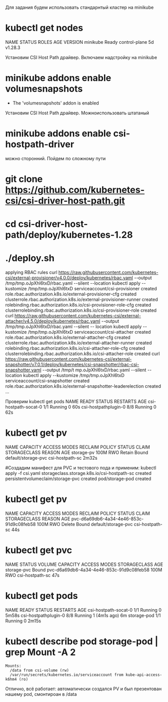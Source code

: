 Для задания будем использовать стандарнтый кластер на minikube
# kubectl get nodes
NAME       STATUS   ROLES           AGE    VERSION
minikube   Ready    control-plane   5d   v1.28.3

Установим  CSI Host Path драйвер. 
Включаем надстройку на minikube 
# minikube addons enable volumesnapshots
* The 'volumesnapshots' addon is enabled

Установим  CSI Host Path драйвер. Можноиспользовать штатаный
# minikube addons enable csi-hostpath-driver
можно сторонний. Пойдем по сложному пути
# git clone https://github.com/kubernetes-csi/csi-driver-host-path.git
# cd  csi-driver-host-path/deploy/kubernetes-1.28
# ./deploy.sh
applying RBAC rules
curl https://raw.githubusercontent.com/kubernetes-csi/external-provisioner/v4.0.0/deploy/kubernetes/rbac.yaml --output /tmp/tmp.oJpXhl6txD/rbac.yaml --silent                                                                                 --location
kubectl apply --kustomize /tmp/tmp.oJpXhl6txD
serviceaccount/csi-provisioner created
role.rbac.authorization.k8s.io/external-provisioner-cfg created
clusterrole.rbac.authorization.k8s.io/external-provisioner-runner created
rolebinding.rbac.authorization.k8s.io/csi-provisioner-role-cfg created
clusterrolebinding.rbac.authorization.k8s.io/csi-provisioner-role created
curl https://raw.githubusercontent.com/kubernetes-csi/external-attacher/v4.5.0/deploy/kubernetes/rbac.yaml --output /tmp/tmp.oJpXhl6txD/rbac.yaml --silent --                                                                                location
kubectl apply --kustomize /tmp/tmp.oJpXhl6txD
serviceaccount/csi-attacher created
role.rbac.authorization.k8s.io/external-attacher-cfg created
clusterrole.rbac.authorization.k8s.io/external-attacher-runner created
rolebinding.rbac.authorization.k8s.io/csi-attacher-role-cfg created
clusterrolebinding.rbac.authorization.k8s.io/csi-attacher-role created
curl https://raw.githubusercontent.com/kubernetes-csi/external-snapshotter/v7.0.1/deploy/kubernetes/csi-snapshotter/rbac-csi-snapshotter.yaml --output /tmp/t                                                                                mp.oJpXhl6txD/rbac.yaml --silent --location
kubectl apply --kustomize /tmp/tmp.oJpXhl6txD
serviceaccount/csi-snapshotter created
role.rbac.authorization.k8s.io/external-snapshotter-leaderelection created
...

Проверим  kubectl get pods
NAME                   READY   STATUS    RESTARTS   AGE
csi-hostpath-socat-0   1/1     Running   0          60s
csi-hostpathplugin-0   8/8     Running   0          62s

# kubectl get pv
NAME         CAPACITY   ACCESS MODES   RECLAIM POLICY   STATUS   CLAIM                 STORAGECLASS      REASON   AGE
storage-pv   100M       RWO            Retain           Bound    default/storage-pvc   csi-hostpath-sc            2m32s

#Создадим манифест для PVC и тестового пода и применим:
kubectl apply -f csi.yaml
storageclass.storage.k8s.io/csi-hostpath-sc created
persistentvolumeclaim/storage-pvc created
pod/storage-pod created

# kubectl get pv
NAME                                       CAPACITY   ACCESS MODES   RECLAIM POLICY   STATUS   CLAIM                 STORAGECLASS      REASON   AGE
pvc-d6a69db6-4a34-4e46-853c-91d9c08feb58   100M       RWO            Delete           Bound    default/storage-pvc   csi-hostpath-sc            44s

# kubectl get pvc
NAME          STATUS   VOLUME       CAPACITY   ACCESS MODES   STORAGECLASS      AGE
storage-pvc   Bound    pvc-d6a69db6-4a34-4e46-853c-91d9c08feb58   100M       RWO            csi-hostpath-sc   47s

# kubectl get pods
NAME                   READY   STATUS    RESTARTS       AGE
csi-hostpath-socat-0   1/1     Running   0              5m58s
csi-hostpathplugin-0   8/8     Running   1 (4m1s ago)   6m
storage-pod            1/1     Running   0              2m15s

# kubectl describe pod storage-pod | grep Mount -A 2
    Mounts:
      /data from csi-volume (rw)
      /var/run/secrets/kubernetes.io/serviceaccount from kube-api-access-k6hm4 (ro)


Отлично, всё работает: автоматически создался PV и был презентован нашему pod, смонтироан в /data




